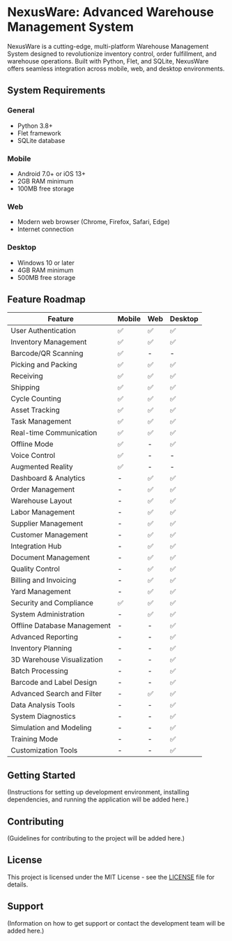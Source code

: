 # NexusWare: Advanced Warehouse Management System

NexusWare is a cutting-edge, multi-platform Warehouse Management System designed to revolutionize inventory control,
order fulfillment, and warehouse operations. Built with Python, Flet, and SQLite, NexusWare offers seamless integration
across mobile, web, and desktop environments.

## System Requirements

### General

- Python 3.8+
- Flet framework
- SQLite database

### Mobile

- Android 7.0+ or iOS 13+
- 2GB RAM minimum
- 100MB free storage

### Web

- Modern web browser (Chrome, Firefox, Safari, Edge)
- Internet connection

### Desktop

- Windows 10 or later
- 4GB RAM minimum
- 500MB free storage

## Feature Roadmap

| Feature                     | Mobile | Web | Desktop |
|-----------------------------|--------|-----|---------|
| User Authentication         | ✅      | ✅   | ✅       |
| Inventory Management        | ✅      | ✅   | ✅       |
| Barcode/QR Scanning         | ✅      | -   | -       |
| Picking and Packing         | ✅      | ✅   | ✅       |
| Receiving                   | ✅      | ✅   | ✅       |
| Shipping                    | ✅      | ✅   | ✅       |
| Cycle Counting              | ✅      | ✅   | ✅       |
| Asset Tracking              | ✅      | ✅   | ✅       |
| Task Management             | ✅      | ✅   | ✅       |
| Real-time Communication     | ✅      | ✅   | ✅       |
| Offline Mode                | ✅      | -   | ✅       |
| Voice Control               | ✅      | -   | -       |
| Augmented Reality           | ✅      | -   | -       |
| Dashboard & Analytics       | -      | ✅   | ✅       |
| Order Management            | -      | ✅   | ✅       |
| Warehouse Layout            | -      | ✅   | ✅       |
| Labor Management            | -      | ✅   | ✅       |
| Supplier Management         | -      | ✅   | ✅       |
| Customer Management         | -      | ✅   | ✅       |
| Integration Hub             | -      | ✅   | ✅       |
| Document Management         | -      | ✅   | ✅       |
| Quality Control             | -      | ✅   | ✅       |
| Billing and Invoicing       | -      | ✅   | ✅       |
| Yard Management             | -      | ✅   | ✅       |
| Security and Compliance     | ✅      | ✅   | ✅       |
| System Administration       | -      | ✅   | ✅       |
| Offline Database Management | -      | -   | ✅       |
| Advanced Reporting          | -      | -   | ✅       |
| Inventory Planning          | -      | -   | ✅       |
| 3D Warehouse Visualization  | -      | -   | ✅       |
| Batch Processing            | -      | -   | ✅       |
| Barcode and Label Design    | -      | -   | ✅       |
| Advanced Search and Filter  | -      | ✅   | ✅       |
| Data Analysis Tools         | -      | -   | ✅       |
| System Diagnostics          | -      | -   | ✅       |
| Simulation and Modeling     | -      | -   | ✅       |
| Training Mode               | -      | -   | ✅       |
| Customization Tools         | -      | -   | ✅       |

## Getting Started

(Instructions for setting up development environment, installing dependencies, and running the application will be added
here.)

## Contributing

(Guidelines for contributing to the project will be added here.)

## License

This project is licensed under the MIT License - see the [LICENSE](LICENSE) file for details.

## Support

(Information on how to get support or contact the development team will be added here.)